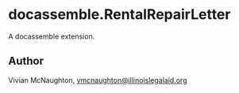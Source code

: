 # docassemble.RentalRepairLetter

A docassemble extension.

## Author

Vivian McNaughton, vmcnaughton@illinoislegalaid.org

